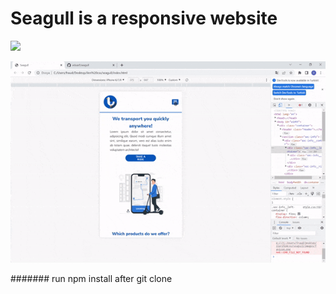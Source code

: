 # Seagull is a responsive website

![](https://github.com/eduarf/seagull/blob/master/gif/seagul.gif)

![](https://github.com/eduarf/seagull/blob/master/gif/responsive.gif)

####### run npm install after git clone
